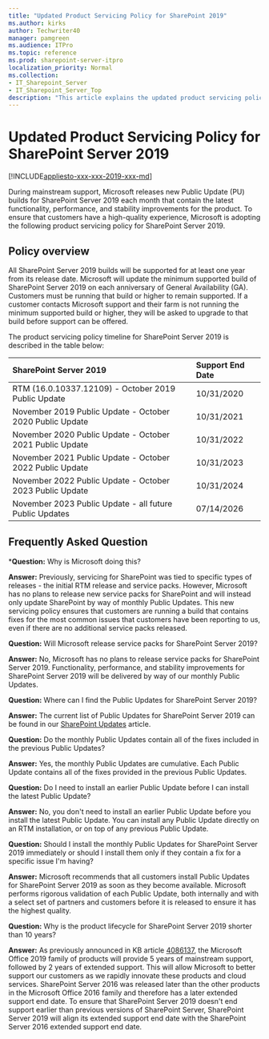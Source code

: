 ```yaml
---
title: "Updated Product Servicing Policy for SharePoint 2019"
ms.author: kirks
author: Techwriter40
manager: pamgreen
ms.audience: ITPro
ms.topic: reference
ms.prod: sharepoint-server-itpro
localization_priority: Normal
ms.collection:
- IT_Sharepoint_Server
- IT_Sharepoint_Server_Top
description: "This article explains the updated product servicing policy of SharePoint Server."
---
```


# Updated Product Servicing Policy for SharePoint Server 2019

[!INCLUDE[appliesto-xxx-xxx-2019-xxx-md](../includes/appliesto-xxx-xxx-2019-xxx-md.md)] 
  
During mainstream support, Microsoft releases new Public Update (PU) builds for SharePoint Server 2019 each month that contain the latest functionality, performance, and stability improvements for the product. To ensure that customers have a high-quality experience, Microsoft is adopting the following product servicing policy for SharePoint Server 2019.
  
## Policy overview

All SharePoint Server 2019 builds will be supported for at least one year from its release date. Microsoft will update the minimum supported build of SharePoint Server 2019 on each anniversary of General Availability (GA). Customers must be running that build or higher to remain supported. If a customer contacts Microsoft support and their farm is not running the minimum supported build or higher, they will be asked to upgrade to that build before support can be offered.
  
The product servicing policy timeline for SharePoint Server 2019 is described in the table below:
  
|**SharePoint Server 2019**|**Support End Date**|
|:-----|:-----|
|RTM (16.0.10337.12109) - October 2019 Public Update   <br/> |10/31/2020  <br/> |
|November 2019 Public Update - October 2020 Public Update  <br/> |10/31/2021  <br/> |
|November 2020 Public Update - October 2021 Public Update   <br/> |10/31/2022  <br/> |
|November 2021 Public Update - October 2022 Public Update   <br/> |10/31/2023 <br/> |
|November 2022 Public Update - October 2023 Public Update   <br/> |10/31/2024  <br/> |
|November 2023 Public Update - all future Public Updates   <br/> |07/14/2026  <br/> |
   
## Frequently Asked Question

 ***Question:** Why is Microsoft doing this? 
  
 **Answer:** Previously, servicing for SharePoint was tied to specific types of releases - the initial RTM release and service packs. However, Microsoft has no plans to release new service packs for SharePoint and will instead only update ﻿SharePoint by way of monthly Public Updates. This new servicing policy ensures that customers are running a build that contains fixes for the most common issues that customers have been reporting to us, even if there are no additional service packs released. 
  
 **Question:** Will Microsoft release service packs for SharePoint Server 2019? 
  
 **Answer:** No, Microsoft has no plans to release service packs for SharePoint Server 2019. ﻿Functionality, performance, and stability improvements for SharePoint Server 2019 will be delivered by way of our monthly Public Updates. 
  
 **﻿Question:** Where can I find the Public Updates for SharePoint Server 2019? 
  
 **﻿Answer:** The current list of Public Updates for SharePoint Server 2019 can be found in our [SharePoint Updates](https://docs.microsoft.com/officeupdates/sharepoint-updates) article. 
  
 **﻿Question:** Do the monthly Public Updates contain all of the fixes included in the previous Public Updates? 
  
 **﻿Answer:** Yes, the monthly Public Updates are cumulative. ﻿Each Public Update contains all of the fixes provided in the previous Public Updates. 
  
 **Question:** Do I need to install an earlier Public Update before I can install the latest Public Update? 
  
 **﻿Answer:** No, you don't need to install an earlier Public Update before you install the latest Public Update. You can install any Public Update directly on an RTM installation, or on top of any previous Public Update. 
  
 **Question:** Should I install the monthly Public Updates for SharePoint Server 2019 immediately or should I install them only if they contain a fix for a specific issue I'm having? 
  
 **﻿Answer:** Microsoft recommends that all customers install Public Updates for SharePoint Server 2019 as soon as they become available. Microsoft performs rigorous validation of each Public Update, both internally and with a select set of partners and customers before it is released to ensure it has the highest quality. 

**Question:** Why is the product lifecycle for SharePoint Server 2019 shorter than 10 years?

**﻿Answer:** As previously announced in KB article [4086137](https://support.microsoft.com/help/4086137/office-2019-on-premises-release-details-february-1-2018), the Microsoft Office 2019 family of products will provide 5 years of mainstream support, followed by 2 years of extended support.  This will allow Microsoft to better support our customers as we rapidly innovate these products and cloud services. SharePoint Server 2016 was released later than the other products in the Microsoft Office 2016 family and therefore has a later extended support end date.  To ensure that SharePoint Server 2019 doesn't end support earlier than previous versions of SharePoint Server, SharePoint Server 2019 will align its extended support end date with the SharePoint Server 2016 extended support end date.


